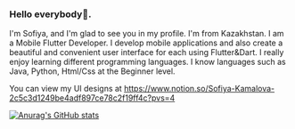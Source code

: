 ### Hello everybody👋. 

I'm Sofiya, and I'm glad to see you in my profile. I'm from Kazakhstan. I am a Mobile Flutter Developer. I develop mobile applications and also create a beautiful and convenient user interface for each using Flutter&Dart. I really enjoy learning different programming languages. I know languages ​​such as Java, Python, Html/Css at the Beginner level. 

You can view my UI designs at https://www.notion.so/Sofiya-Kamalova-2c5c3d1249be4adf897ce78c2f19ff4c?pvs=4 

[![Anurag's GitHub stats](https://github-readme-stats.vercel.app/api?username=sofiyakamalova)](https://github.com/anuraghazra/github-readme-stats)
